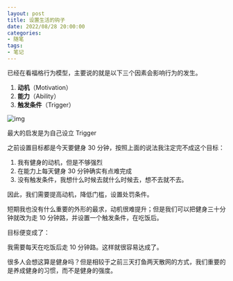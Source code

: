 ```yaml
---
layout: post
title: 设置生活的钩子
date: 2022/08/28 20:00:00
categories:
- 随笔
tags:
- 笔记
---
```


已经在看福格行为模型，主要说的就是以下三个因素会影响行为的发生。

1. **动机**（Motivation）
2. **能力**（Ability）
3. **触发条件**（Trigger）

![img](https://pics.naaln.com/blog/202208281832926.webp)

最大的启发是为自己设立 Trigger

之前设置目标都是今天要健身 30 分钟，按照上面的说法我注定完不成这个目标：

1. 我有健身的动机，但是不够强烈
2. 在能力上每天健身 30 分钟确实有点难完成
3. 没有触发条件，我想什么时候去就什么时候去，想不去就不去。

因此，我们需要提高动机，降低门槛，设置处罚条件。

短期我也没有什么重要的外形的最求，动机很难提升；但是我们可以把健身三十分钟就改为走 10 分钟路，并设置一个触发条件，在吃饭后。

目标便变成了：

我需要每天在吃饭后走 10 分钟路。这样就很容易达成了。

很多人会想这算是健身吗？但是相较于之前三天打鱼两天散网的方式，我们重要的是养成健身的习惯，而不是健身的强度。
